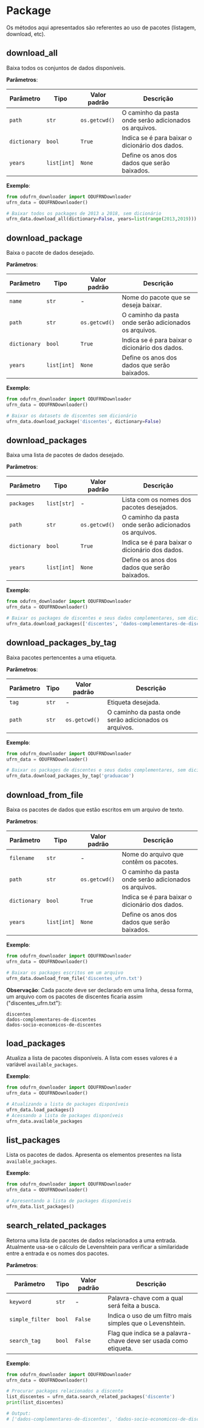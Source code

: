 # Package
Os métodos aqui apresentados são referentes ao uso de pacotes (listagem, download, etc).

## download_all
Baixa todos os conjuntos de dados disponíveis.

**Parâmetros**:

| Parâmetro | Tipo | Valor padrão | Descrição |
| --------- | ---- | ------------ | --------- |
| `path` | `str` | `os.getcwd()` | O caminho da pasta onde serão adicionados os arquivos. |
| `dictionary` | `bool` | `True` | Indica se é para baixar o dicionário dos dados. |
| `years` | `list[int]` | `None` | Define os anos dos dados que serão baixados. |

**Exemplo**:
```python
from odufrn_downloader import ODUFRNDownloader
ufrn_data = ODUFRNDownloader()

# Baixar todos os packages de 2013 a 2018, sem dicionário
ufrn_data.download_all(dictionary=False, years=list(range(2013,2019)))
```

## download_package
Baixa o pacote de dados desejado.

**Parâmetros**:

| Parâmetro | Tipo | Valor padrão | Descrição |
| --------- | ---- | ------------ | --------- |
| `name` | `str` | - | Nome do pacote que se deseja baixar. |
| `path` | `str` | `os.getcwd()` | O caminho da pasta onde serão adicionados os arquivos. |
| `dictionary` | `bool` | `True` | Indica se é para baixar o dicionário dos dados. |
| `years` | `list[int]` | `None` | Define os anos dos dados que serão baixados. |

**Exemplo**:
```python
from odufrn_downloader import ODUFRNDownloader
ufrn_data = ODUFRNDownloader()

# Baixar os datasets de discentes sem dicionário
ufrn_data.download_package('discentes', dictionary=False)
```

## download_packages
Baixa uma lista de pacotes de dados desejado.

**Parâmetros**:

| Parâmetro | Tipo | Valor padrão | Descrição |
| --------- | ---- | ------------ | --------- |
| `packages` | `list[str]` | - | Lista com os nomes dos pacotes desejados. |
| `path` | `str` | `os.getcwd()` | O caminho da pasta onde serão adicionados os arquivos. |
| `dictionary` | `bool` | `True` | Indica se é para baixar o dicionário dos dados. |
| `years` | `list[int]` | `None` | Define os anos dos dados que serão baixados. |

**Exemplo**:
```python
from odufrn_downloader import ODUFRNDownloader
ufrn_data = ODUFRNDownloader()

# Baixar os packages de discentes e seus dados complementares, sem dicionários
ufrn_data.download_packages(['discentes', 'dados-complementares-de-discentes'], dictionary=False)
```

## download_packages_by_tag
Baixa pacotes pertencentes a uma etiqueta.

**Parâmetros**:

| Parâmetro | Tipo | Valor padrão | Descrição |
| --------- | ---- | ------------ | --------- |
| `tag` | `str` | - | Etiqueta desejada. |
| `path` | `str` | `os.getcwd()` | O caminho da pasta onde serão adicionados os arquivos. |

**Exemplo**:
```python
from odufrn_downloader import ODUFRNDownloader
ufrn_data = ODUFRNDownloader()

# Baixar os packages de discentes e seus dados complementares, sem dicionários
ufrn_data.download_packages_by_tag('graduacao')
```


## download_from_file
Baixa os pacotes de dados que estão escritos em um arquivo de texto.

**Parâmetros**:

| Parâmetro | Tipo | Valor padrão | Descrição |
| --------- | ---- | ------------ | --------- |
| `filename` | `str` | - | Nome do arquivo que contêm os pacotes. |
| `path` | `str` | `os.getcwd()` | O caminho da pasta onde serão adicionados os arquivos. |
| `dictionary` | `bool` | `True` | Indica se é para baixar o dicionário dos dados. |
| `years` | `list[int]` | `None` | Define os anos dos dados que serão baixados. |

**Exemplo**:
```python
from odufrn_downloader import ODUFRNDownloader
ufrn_data = ODUFRNDownloader()

# Baixar os packages escritos em um arquivo
ufrn_data.download_from_file('discentes_ufrn.txt')
```

**Observação**: Cada pacote deve ser declarado em uma linha, dessa forma, um arquivo com os pacotes de discentes ficaria assim ("discentes_ufrn.txt"):
```text
discentes
dados-complementares-de-discentes
dados-socio-economicos-de-discentes
```

## load_packages
Atualiza a lista de pacotes disponíveis. A lista com esses valores é a variável `available_packages`.

**Exemplo**:
```python
from odufrn_downloader import ODUFRNDownloader
ufrn_data = ODUFRNDownloader()

# Atualizando a lista de packages disponíveis
ufrn_data.load_packages()
# Acessando a lista de packages disponíveis
ufrn_data.available_packages
```

## list_packages
Lista os pacotes de dados. Apresenta os elementos presentes na lista `available_packages`.

**Exemplo**:
```python
from odufrn_downloader import ODUFRNDownloader
ufrn_data = ODUFRNDownloader()

# Apresentando a lista de packages disponíveis
ufrn_data.list_packages()
```

## search_related_packages
Retorna uma lista de pacotes de dados relacionados a uma entrada.
Atualmente usa-se o cálculo de Levenshtein para verificar a similaridade
entre a entrada e os nomes dos pacotes.

**Parâmetros**:

| Parâmetro | Tipo | Valor padrão | Descrição |
| --------- | ---- | ------------ | --------- |
| `keyword` | `str` | - | Palavra-chave com a qual será feita a busca. |
| `simple_filter` | `bool` | `False` | Indica o uso de um filtro mais simples que o Levenshtein. |
| `search_tag` | `bool` | `False` | Flag que indica se a palavra-chave deve ser usada como etiqueta. |

**Exemplo**:
```python
from odufrn_downloader import ODUFRNDownloader
ufrn_data = ODUFRNDownloader()

# Procurar packages relacionados a discente
list_discentes = ufrn_data.search_related_packages('discente')
print(list_discentes)

# Output:
# ['dados-complementares-de-discentes', 'dados-socio-economicos-de-discentes', 'discentes']
```
